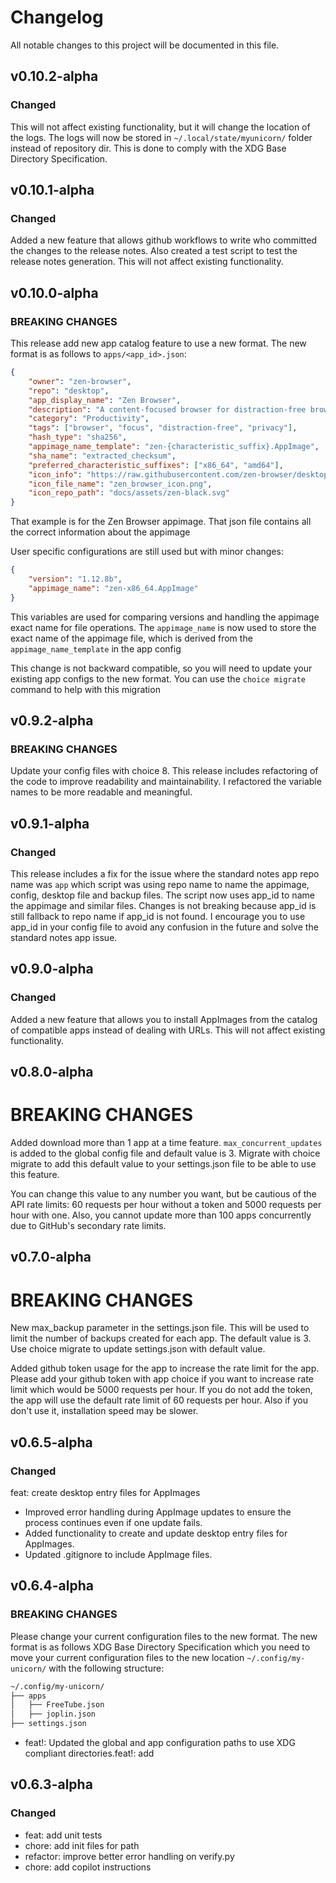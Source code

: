 # Changelog
All notable changes to this project will be documented in this file.

## v0.10.2-alpha
### Changed
This will not affect existing functionality, but it will change the location of the logs. The logs will now be stored in `~/.local/state/myunicorn/` folder instead of repository dir. This is done to comply with the XDG Base Directory Specification.

## v0.10.1-alpha
### Changed
Added a new feature that allows github workflows to write who committed the changes to the release notes. Also created a test script to test the release notes generation. This will not affect existing functionality.

## v0.10.0-alpha
### BREAKING CHANGES
This release add new app catalog feature to use a new format. The new format is as follows to `apps/<app_id>.json`:
```json
{
    "owner": "zen-browser",
    "repo": "desktop",
    "app_display_name": "Zen Browser",
    "description": "A content-focused browser for distraction-free browsing",
    "category": "Productivity",
    "tags": ["browser", "focus", "distraction-free", "privacy"],
    "hash_type": "sha256",
    "appimage_name_template": "zen-{characteristic_suffix}.AppImage",
    "sha_name": "extracted_checksum",
    "preferred_characteristic_suffixes": ["x86_64", "amd64"],
    "icon_info": "https://raw.githubusercontent.com/zen-browser/desktop/main/docs/assets/zen-black.svg",
    "icon_file_name": "zen_browser_icon.png",
    "icon_repo_path": "docs/assets/zen-black.svg"
}
```
That example is for the Zen Browser appimage. That json file contains all the correct information about the appimage 

User specific configurations are still used but with minor changes:
```json
{
    "version": "1.12.8b",
    "appimage_name": "zen-x86_64.AppImage"
}
```
This variables are used for comparing versions and handling the appimage exact name for file operations. The `appimage_name` is now used to store the exact name of the appimage file, which is derived from the `appimage_name_template` in the app config

This change is not backward compatible, so you will need to update your existing app configs to the new format. You can use the `choice migrate` command to help with this migration

## v0.9.2-alpha
### BREAKING CHANGES
Update your config files with choice 8. This release includes refactoring of the code to improve readability and maintainability. I refactored the variable names to be more readable and meaningful.

## v0.9.1-alpha
### Changed
This release includes a fix for the issue where the standard notes app repo name was `app` which script was using repo name to name the appimage, config, desktop file and backup files. The script now uses app_id to name the appimage and similar files. Changes is not breaking because app_id is still fallback to repo name if app_id is not found. I encourage you to use app_id in your config file to avoid any confusion in the future and solve the standard notes app issue.

## v0.9.0-alpha
### Changed
Added a new feature that allows you to install AppImages from the catalog of compatible apps instead of dealing with URLs. This will not affect existing functionality.

## v0.8.0-alpha
# BREAKING CHANGES
Added download more than 1 app at a time feature. `max_concurrent_updates` is added to the global config file and default value is 3. Migrate with choice migrate to add this default value to your settings.json file to be able to use this feature. 

You can change this value to any number you want, but be cautious of the API rate limits: 60 requests per hour without a token and 5000 requests per hour with one. Also, you cannot update more than 100 apps concurrently due to GitHub's secondary rate limits.

## v0.7.0-alpha
# BREAKING CHANGES
New max_backup parameter in the settings.json file. This will be used to limit the number of backups created for each app. The default value is 3. Use choice migrate to update settings.json with default value. 

Added github token usage for the app to increase the rate limit for the app. Please add your github token with app choice if you want to increase rate limit which would be 5000 requests per hour. If you do not add the token, the app will use the default rate limit of 60 requests per hour. Also if you don't use it, installation speed may be slower.


## v0.6.5-alpha
### Changed
feat: create desktop entry files for AppImages 

- Improved error handling during AppImage updates to ensure the 
  process continues even if one update fails.
- Added functionality to create and update desktop entry files for 
  AppImages.
- Updated .gitignore to include AppImage files.

## v0.6.4-alpha
### BREAKING CHANGES
Please change your current configuration files to the new format. The new format is as follows XDG Base Directory Specification which you need to move your current configuration files to the new location `~/.config/my-unicorn/` with the following structure:
```bash
~/.config/my-unicorn/
├── apps
│   ├── FreeTube.json
│   ├── joplin.json
├── settings.json
```
  - feat!: Updated the global and app configuration paths to use XDG compliant directories.feat!: add 

## v0.6.3-alpha
### Changed
  - feat: add unit tests
  - chore: add init files for path
  - refactor: improve better error handling on verify.py
  - chore: add copilot instructions